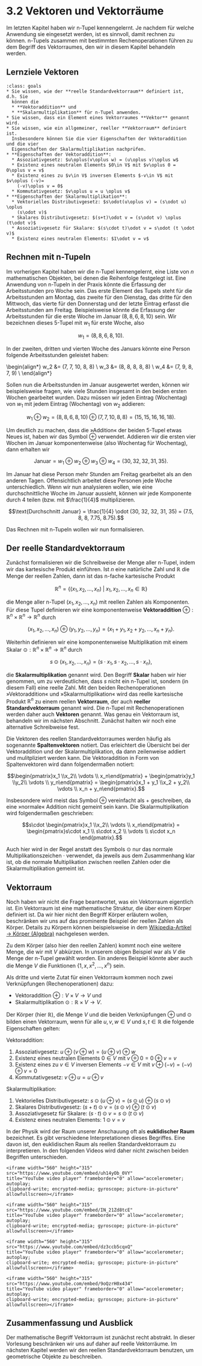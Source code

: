 # 3.2 Vektoren und Vektorräume

Im letzten Kapitel haben wir n-Tupel kennengelernt. Je nachdem für welche
Anwendung sie eingesetzt werden, ist es sinnvoll, damit rechnen zu können.
n-Tupels zusammen mit bestimmten Rechenoperationen führen zu dem Begriff des
Vektorraumes, den wir in diesem Kapitel behandeln werden.

## Lernziele Vektoren

```{admonition} Lernziele
:class: goals
* Sie wissen, wie der **reelle Standardvektorraum** definiert ist, d.h. Sie
  können die
  * **Vektoraddition** und
  * **Skalarmultiplikation** für n-Tupel anwenden.
* Sie wissen, dass ein Element eines Vektorraumes **Vektor** genannt wird.
* Sie wissen, wie ein allgemeiner, reeller **Vektorraum** definiert ist.
  Insbesondere können Sie die vier Eigenschaften der Vektoraddition und die vier
  Eigenschaften der Skalarmultiplikation nachprüfen.
* **Eigenschaften der Vektoraddition**:
  * Assoziativgesetz: $u\oplus(v\oplus w) = (u\oplus v)\oplus w$
  * Existenz eines neutralen Elements $0\in V$ mit $v\oplus 0 = 0\oplus v = v$
  * Existenz eines zu $v\in V$ inversen Elements $-v\in V$ mit $v\oplus (-v)=
    (-v)\oplus v = 0$
  * Kommutativgesetz: $v\oplus u = u \oplus v$
* **Eigenschaften der Skalarmultiplikation**:
  * Vektorielles Distributivgesetz: $s\odot(u\oplus v) = (s\odot u) \oplus
    (s\odot v)$
  * Skalares Distributivgesetz: $(s+t)\odot v = (s\odot v) \oplus (t\odot v)$
  * Assoziativgesetz für Skalare: $(s\cdot t)\odot v = s\odot (t \odot v)$
  * Existenz eines neutralen Elements: $1\odot v = v$
```

## Rechnen mit n-Tupeln

Im vorherigen Kapitel haben wir die n-Tupel kennengelernt, eine Liste von $n$
mathematischen Objekten, bei denen die Reihenfolge festgelegt ist. Eine
Anwendung von n-Tupeln in der Praxis könnte die Erfassung der Arbeitsstunden pro
Woche sein. Das erste Element des Tupels steht für die Arbeitsstunden am Montag,
das zweite für den Dienstag, das dritte für den Mittwoch, das vierte für den
Donnerstag und der letzte Eintrag erfasst die Arbeitsstunden am Freitag.
Beispielsweise könnte die Erfassung der Arbeitsstunden für die erste Woche im
Januar $(8, 8, 6, 8, 10)$ sein. Wir bezeichnen dieses 5-Tupel mit $w_1$ für
erste Woche, also

$$w_1 = (8, 8, 6, 8, 10).$$

In der zweiten, dritten und vierten Woche des Januars könnte eine Person
folgende Arbeitsstunden geleistet haben:

\begin{align*}
w_2 &= (7, 7, 10, 8, 8) \\
w_3 &= (8, 8, 8, 8, 8) \\
w_4 &= (7, 9, 8, 7, 9) \\
\end{align*}

Sollen nun die Arbeitsstunden im Januar ausgewertet werden, können wir
beispielsweise fragen, wie viele Stunden insgesamt in den beiden ersten Wochen
gearbeitet wurden. Dazu müssen wir jeden Eintrag (Wochentag) von $w_1$ mit jedem
Eintrag (Wochentag) von $w_2$ addieren:

$$w_1 \oplus w_2 = (8, 8, 6, 8, 10) \oplus (7, 7, 10, 8, 8) = (15, 15, 16, 16, 18).$$

Um deutlich zu machen, dass die »Addition« der beiden 5-Tupel etwas Neues ist,
haben wir das Symbol $\oplus$ verwendet. Addieren wir die ersten vier Wochen im
Januar komponentenweise (also Wochentag für Wochentag), dann erhalten wir

$$\text{Januar} = w_1 \oplus w_2 \oplus w_3 \oplus w_4 = (30, 32, 32, 31, 35).$$

Im Januar hat diese Person mehr Stunden am Freitag gearbeitet als an den anderen
Tagen. Offensichtlich arbeitet diese Personen jede Woche unterschiedlich. Wenn
wir nun analysieren wollen, wie eine durchschnittliche Woche im Januar aussieht,
können wir jede Komponente durch 4 teilen (bzw. mit $\frac{1}{4}$
multiplizieren.

$$\text{Durchschnitt Januar} = \frac{1}{4} \odot (30, 32, 32, 31, 35) = (7.5, 8, 8,
7.75, 8.75).$$

Das Rechnen mit n-Tupeln wollen wir nun formalisieren.

## Der reelle Standardvektorraum

Zunächst formalisieren wir die Schreibweise der Menge aller n-Tupel, indem wir
das kartesische Produkt einführen. Ist $n$ eine natürliche Zahl und $\mathbb{R}$
die Menge der reellen Zahlen, dann ist das n-fache kartesische Produkt

$$\mathbb{R}^{n} = \{(x_1, x_2, \ldots, x_n) \;|\; x_1, x_2, \dots,x_n \in
\mathbb{R}\}$$

die Menge aller n-Tupel $(x_1, x_2, \ldots, x_n)$ mit reellen Zahlen als
Komponenten. Für diese Tupel definieren wir eine komponentenweise **Vektoraddition**
$\oplus: \mathbb{R}^n \times \mathbb{R}^n \to \mathbb{R}^n$ durch

$$(x_1, x_2, \ldots, x_n) \oplus (y_1, y_2, \ldots, y_n) = (x_1 + y_1, x_2 + y_2,
\ldots, x_n+y_n).$$

Weiterhin definieren wir eine komponentenweise Multiplikation mit einem Skalar
$\odot:\mathbb{R}^n \times \mathbb{R}^n \to \mathbb{R}^n$ durch

$$s\odot (x_1, x_2, \ldots, x_n) = (s\cdot x_1, s\cdot x_2, \ldots, s\cdot
x_n),$$

die **Skalarmultiplikation** genannt wird. Den Begriff **Skalar** haben wir hier
genommen, um zu verdeutlichen, dass $s$ nicht ein n-Tupel ist, sondern (in
diesem Fall) eine reelle Zahl. Mit den beiden Rechenoperationen »Vektoraddition«
und »Skalarmultiplikation« wird das reelle kartesische Produkt $\mathbb{R}^n$ zu
einem reellen **Vektorraum**, der auch **reeller Standardvektorraum** genannt
wird. Die n-Tupel mit Rechenoperationen werden daher auch **Vektoren** genannt.
Was genau ein Vektorraum ist, behandeln wir im nächsten Abschnitt. Zunächst
halten wir noch eine alternative Schreibweise fest.

Die Vektoren des reellen Standardvektorraumes werden häufig als sogenannte
**Spaltenvektoren** notiert. Das erleichtert die Übersicht bei der
Vektoraddition und der Skalarmultiplikation, da dann zeilenweise addiert und
mulitpliziert werden kann. Die Vektoraddition in Form von Spaltenvektoren wird
dann folgendermaßen notiert:

$$\begin{pmatrix}x_1 \\x_2\\ \vdots \\ x_n\end{pmatrix} + \begin{pmatrix}y_1
\\y_2\\ \vdots \\ y_n\end{pmatrix} = \begin{pmatrix}x_1 + y_1 \\x_2 + y_2\\
\vdots \\ x_n + y_n\end{pmatrix}.$$

Insbesondere wird meist das Symbol $\oplus$ vereinfacht als $+$ geschreiben, da
eine »normale« Addition nicht gemeint sein kann. Die Skalarmultiplikation wird
folgendermaßen geschrieben:

$$s\cdot \begin{pmatrix}x_1 \\x_2\\ \vdots \\ x_n\end{pmatrix}
= \begin{pmatrix}s\cdot x_1 \\ s\cdot x_2 \\ \vdots \\ s\cdot x_n \end{pmatrix}.$$

Auch hier wird in der Regel anstatt des Symbols $\odot$ nur das normale
Multiplikationszeichen $\cdot$ verwendet, da jeweils aus dem Zusammenhang klar
ist, ob die normale Multiplikation zwischen reellen Zahlen oder die
Skalarmultiplikation gemeint ist.

## Vektorraum

Noch haben wir nicht die Frage beantwortet, was ein Vektorraum eigentlich ist.
Ein Vektorraum ist eine mathematische Struktur, die über einem Körper definiert
ist. Da wir hier nicht den Begriff Körper erläutern wollen, beschränken wir uns
auf das prominente Beispiel der reellen Zahlen als Körper. Details zu Körpern
können beispielsweise in dem [Wikipedia-Artikel → Körper
(Algebra)](https://de.wikipedia.org/wiki/Körper_(Algebra)) nachgelesen werden.

Zu dem Körper (also hier den reellen Zahlen) kommt noch eine weitere Menge, die
wir mit $V$ abkürzen. In unserem obigen Beispiel war als $V$ die Menge der
n-Tupel gewählt worden. Ein anderes Beispiel könnte aber auch die Menge $V$ die
Funktionen $\{1, x, x^2, \ldots, x^n\}$ sein.

Als dritte und vierte Zutat für einen Vektorraum kommen noch zwei Verknüpfungen
(Rechenoperationen) dazu:

* Vektoraddition $\oplus: V \times V \to V$ und
* Skalarmultiplikation $\odot: \mathbb{R} \times V \to V$.

Der Körper (hier $\mathbb{R}$), die Menge $V$ und die beiden Verknüpfungen
$\oplus$ und $\odot$ bilden einen Vektorraum, wenn für alle $u, v, w \in V$ und
$s,t \in \mathbb{R}$ die folgende Eigenschaften gelten:

Vektoraddition:
1. Assoziativgesetz: $u\oplus(v\oplus w) = (u\oplus v)\oplus w$
2. Existenz eines neutralen Elements $0\in V$ mit $v\oplus 0 = 0\oplus v = v$
3. Existenz eines zu $v\in V$ inversen Elements $-v\in V$ mit $v\oplus (-v)=
   (-v)\oplus v = 0$
4. Kommutativgesetz: $v\oplus u = u \oplus v$

Skalarmultiplikation:
1. Vektorielles Distributivgesetz: $s\odot(u\oplus v) = (s\odot u) \oplus
   (s\odot v)$
2. Skalares Distributivgesetz: $(s+t)\odot v = (s\odot v) \oplus (t\odot v)$
3. Assoziativgesetz für Skalare: $(s\cdot t)\odot v = s\odot (t \odot v)$
4. Existenz eines neutralen Elements: $1\odot v = v$

In der Physik wird der Raum unserer Anschauung oft als **euklidischer Raum**
bezeichnet. Es gibt verschiedene Interpretationen dieses Begriffes. Eine davon
ist, den euklidischen Raum als reellen Standardvektorraum zu interpretieren. In
den folgenden Videos wird daher nicht zwischen beiden Begriffen unterschieden.

```{dropdown} Video "n-dimensionaler euklidischer Raum" von Mathematische Methoden
<iframe width="560" height="315" src="https://www.youtube.com/embed/uh14yOb_0VY"
title="YouTube video player" frameborder="0" allow="accelerometer; autoplay;
clipboard-write; encrypted-media; gyroscope; picture-in-picture" allowfullscreen></iframe>
```

```{dropdown} Video "Addition von Vektoren" von Mathematische Methoden
<iframe width="560" height="315" src="https://www.youtube.com/embed/IN_21Zd8tcE"
title="YouTube video player" frameborder="0" allow="accelerometer; autoplay;
clipboard-write; encrypted-media; gyroscope; picture-in-picture" allowfullscreen></iframe>
```

```{dropdown} Video "Skalarmultiplikation" von Mathematische Methoden
<iframe width="560" height="315" src="https://www.youtube.com/embed/dz3ccb5cqxQ"
title="YouTube video player" frameborder="0" allow="accelerometer; autoplay;
clipboard-write; encrypted-media; gyroscope; picture-in-picture" allowfullscreen></iframe>
```

```{dropdown} Video "Subtraktion von Vektoren" von Mathematische Methoden
<iframe width="560" height="315" src="https://www.youtube.com/embed/9oQzrH0x434"
title="YouTube video player" frameborder="0" allow="accelerometer; autoplay;
clipboard-write; encrypted-media; gyroscope; picture-in-picture" allowfullscreen></iframe>
```

## Zusammenfassung und Ausblick

Der mathematische Begriff Vektorraum ist zunächst recht abstrakt. In dieser
Vorlesung beschränken wir uns auf daher auf reelle Vektorräume. Im nächsten
Kapitel werden wir den reellen Standardvektorraum benutzen, um geometrische
Objekte zu beschreiben.
